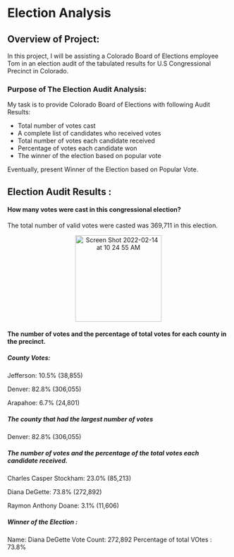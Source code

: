 # Election Analysis

## Overview of Project:

In this project, I will be assisting a Colorado Board of Elections employee Tom in an election audit of the tabulated results for U.S Congressional Precinct in Colorado. 


### Purpose of The Election Audit Analysis:

My task is to provide Colorado Board of Elections with following Audit Results:
* Total number of votes cast
* A complete list of candidates who received votes
* Total number of votes each candidate received
* Percentage of votes each candidate won
* The winner of the election based on popular vote

Eventually, present Winner of the Election based on Popular Vote. 

## Election Audit Results :

#### How many votes were cast in this congressional election?

The total number of valid votes were casted was 369,711 in this election.

<p align= "center">
           <img width="196" alt="Screen Shot 2022-02-14 at 10 24 55 AM" src="https://user-images.githubusercontent.com/98676400/153905985-2ad1f04c-53a6-4360-aeaa-9581cd33c41e.png">
           </p>

#### The number of votes and the percentage of total votes for each county in the precinct.

##### County Votes:

Jefferson: 10.5% (38,855)

Denver: 82.8% (306,055)

Arapahoe: 6.7% (24,801)

##### The county that had the largest number of votes

Denver: 82.8% (306,055)

##### The number of votes and the percentage of the total votes each candidate received.

Charles Casper Stockham: 23.0% (85,213)

Diana DeGette: 73.8% (272,892)

Raymon Anthony Doane: 3.1% (11,606)

##### Winner of the Election :

Name: Diana DeGette
Vote Count: 272,892
Percentage of total VOtes : 73.8%
